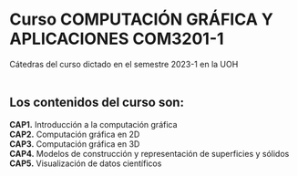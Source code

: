 # Curso COMPUTACIÓN GRÁFICA Y APLICACIONES COM3201-1
Cátedras del curso dictado en el semestre 2023-1 en la UOH <br/><br/>

## Los contenidos del curso son:
<b>CAP1.</b> Introducción a la computación gráfica <br/>
<b>CAP2.</b> Computación gráfica en 2D <br/>
<b>CAP3.</b> Computación gráfica en 3D <br/>
<b>CAP4.</b> Modelos de construcción y representación de superficies y sólidos <br/>
<b>CAP5.</b> Visualización de datos científicos <br/>
